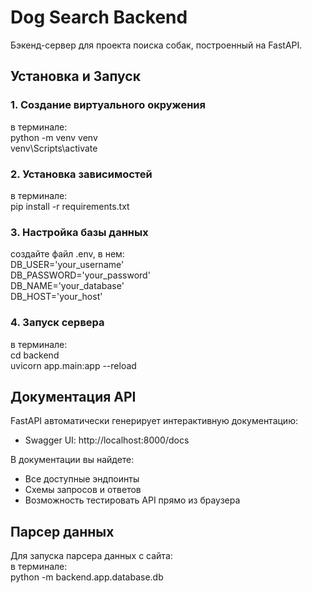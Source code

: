 # Dog Search Backend

Бэкенд-сервер для проекта поиска собак, построенный на FastAPI.

## Установка и Запуск

### 1. Создание виртуального окружения
в терминале:  
python -m venv venv  
venv\Scripts\activate  
### 2. Установка зависимостей
в терминале:  
pip install -r requirements.txt  

### 3. Настройка базы данных
создайте файл .env, в нем:  
DB_USER='your_username'  
DB_PASSWORD='your_password'  
DB_NAME='your_database'  
DB_HOST='your_host'  

### 4. Запуск сервера
в терминале:  
cd backend  
uvicorn app.main:app --reload  
## Документация API
FastAPI автоматически генерирует интерактивную документацию:
- Swagger UI: http://localhost:8000/docs  


В документации вы найдете:  
- Все доступные эндпоинты  
- Схемы запросов и ответов  
- Возможность тестировать API прямо из браузера  

## Парсер данных

Для запуска парсера данных с сайта:  
в терминале:  
python -m backend.app.database.db  

